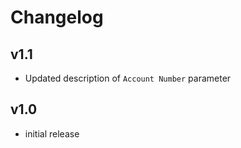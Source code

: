# Changelog

## v1.1

- Updated description of `Account Number` parameter

## v1.0

- initial release
